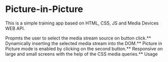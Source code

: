 # Picture-in-Picture

This is a simple training app based on HTML, CSS, JS and Media Devices WEB API.

Propmts the user to select the media stream source on button click.**
Dynamically inserting the selected media stream into the DOM.**
Picture in Picture mode is enabled by clicking on the second button.**
Responsive on large and small screens with the help of the CSS media queries.**
Usage

